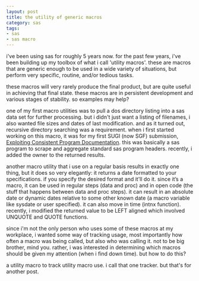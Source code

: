 ```yaml
---
layout: post
title: the utility of generic macros
category: sas
tags:
- sas
- sas macro
---
```


i've been using sas for roughly 5 years now. for the past few years, i've been building up my toolbox of what i call 'utility macros'. these are macros that are generic enough to be used in a wide variety of situations, but perform very specific, routine, and/or tedious tasks.

<!--more-->

these macros will very rarely produce the final product, but are quite useful in achieving that final state. these macros are in persistent development and various stages of stability. so examples may help?

one of my first macro utilities was to pull a dos directory listing into a sas data set for further processing. but i didn't just want a listing of filenames, i also wanted file sizes and dates of last modification. and as it turned out, recursive directory searching was a requirement. when i first started working on this macro, it was for my first SUGI (now SGF) submission, [Exploiting Consistent Program Documentation](http://www2.sas.com/proceedings/sugi31/150-31.pdf). this was basically a sas program to scrape and aggregate standard sas program headers. recently, i added the owner to the returned results.

another macro utility that i use on a regular basis results in exactly one thing, but it does so very elegantly: it returns a date formatted to your specifications. if you specify the desired format and it'll do it. since it’s a macro, it can be used in regular steps (data and proc) and in open code (the stuff that happens between data and proc steps). it can result in an absolute date or dynamic dates relative to some other known date (a macro variable like sysdate or user specified). it can also move in time (intnx function). recently, i modified the returned value to be LEFT aligned which involved UNQUOTE and QUOTE functions.

since i'm not the only person who uses some of these macros at my workplace, i wanted some way of tracking usage, most importantly how often a macro was being called, but also who was calling it. not to be big brother, mind you. rather, i was interested in determining which macros should be given my attention (when i find down time). but how to do this?

a utility macro to track utility macro use. i call that one tracker. but that's for another post.
